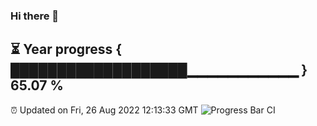 ### Hi there 👋
⏳ Year progress { ███████████████████▁▁▁▁▁▁▁▁▁▁▁ } 65.07 %
---
⏰ Updated on Fri, 26 Aug 2022 12:13:33 GMT
![Progress Bar CI](https://github.com/Moyi321/Moyi321/workflows/Progress%20Bar%20CI/badge.svg)
